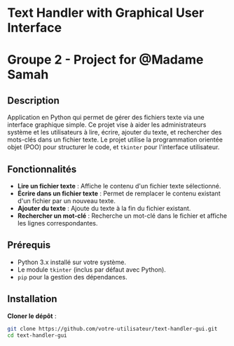 # Text Handler with Graphical User Interface 
# Groupe 2 - Project for @Madame Samah 

## Description
Application en Python qui permet de gérer des fichiers texte via une interface graphique simple. Ce projet vise à aider les administrateurs système et les utilisateurs à lire, écrire, ajouter du texte, et rechercher des mots-clés dans un fichier texte. Le projet utilise la programmation orientée objet (POO) pour structurer le code, et `tkinter` pour l'interface utilisateur.

## Fonctionnalités
- **Lire un fichier texte** : Affiche le contenu d'un fichier texte sélectionné.
- **Écrire dans un fichier texte** : Permet de remplacer le contenu existant d'un fichier par un nouveau texte.
- **Ajouter du texte** : Ajoute du texte à la fin du fichier existant.
- **Rechercher un mot-clé** : Recherche un mot-clé dans le fichier et affiche les lignes correspondantes.

## Prérequis
- Python 3.x installé sur votre système.
- Le module `tkinter` (inclus par défaut avec Python).
- `pip` pour la gestion des dépendances.

## Installation
 **Cloner le dépôt** :
   ```bash
   git clone https://github.com/votre-utilisateur/text-handler-gui.git
   cd text-handler-gui

